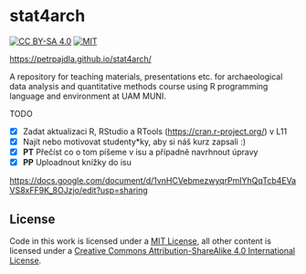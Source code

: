 # stat4arch

[![CC BY-SA 4.0][cc-by-sa-shield]][cc-by-sa]
[![MIT][mit-shield]][mit]

<https://petrpajdla.github.io/stat4arch/>

A repository for teaching materials, presentations etc. for archaeological data analysis and quantitative methods course using R programming language and environment at UAM MUNI.

TODO

- [x] Zadat aktualizaci R, RStudio a RTools (https://cran.r-project.org/) v L11
- [x] Najít nebo motivovat studenty*ky, aby si náš kurz zapsali :)
- [x] **PT** Přečíst co o tom píšeme v isu a případně navrhnout úpravy
- [x] **PP** Uploadnout knížky do isu

<https://docs.google.com/document/d/1vnHCVebmezwyqrPmIYhQqTcb4EVaVS8xFF9K_8OJzjo/edit?usp=sharing>

## License 

Code in this work is licensed under a [MIT License][mit], all other content is licensed under a
[Creative Commons Attribution-ShareAlike 4.0 International License][cc-by-sa].

[cc-by-sa]: http://creativecommons.org/licenses/by-sa/4.0/
[cc-by-sa-image]: https://licensebuttons.net/l/by-sa/4.0/88x31.png
[cc-by-sa-shield]: https://img.shields.io/badge/License-CC%20BY--SA%204.0-lightgrey.svg
[mit-shield]: https://img.shields.io/badge/License-MIT-yellow.svg
[mit]: https://opensource.org/licenses/MIT
